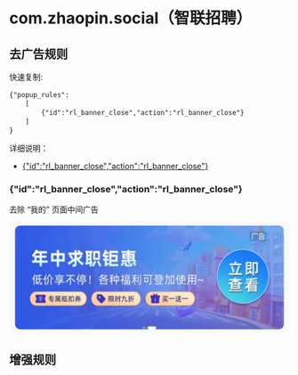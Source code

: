 # com.zhaopin.social（智联招聘）

## 去广告规则

快速复制:
```
{"popup_rules":
    [
        {"id":"rl_banner_close","action":"rl_banner_close"}
    ]
}
```
详细说明：
- [{"id":"rl_banner_close","action":"rl_banner_close"}](#idrl_banner_closeactionrl_banner_close)

### {"id":"rl_banner_close","action":"rl_banner_close"}
去除 “我的” 页面中间广告

![](./assets/rl_banner_close.jpg)

## 增强规则
